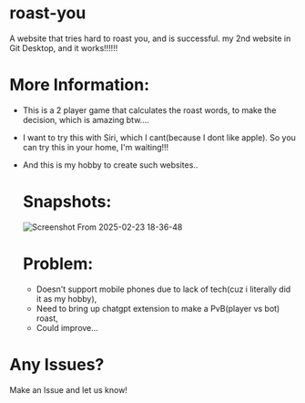# roast-you
 A website that tries hard to roast you, and is successful.
 my 2nd website in Git Desktop, and it works!!!!!!
 
# More Information:
- This is a 2 player game that calculates the roast words, to make the decision, which is amazing btw....
- I want to try this with Siri, which I cant(because I dont like apple). So you can try this in your home, I'm waiting!!!
- And this is my hobby to create such websites..

  # Snapshots:
  ![Screenshot From 2025-02-23 18-36-48](https://github.com/user-attachments/assets/d978338b-eeba-42f4-a185-d853d6d14005)

  # Problem:
  - Doesn't support mobile phones due to lack of tech(cuz i literally did it as my hobby),
  - Need to bring up chatgpt extension to make a PvB(player vs bot) roast,
  - Could improve...
 
# Any Issues?
Make an Issue and let us know!
